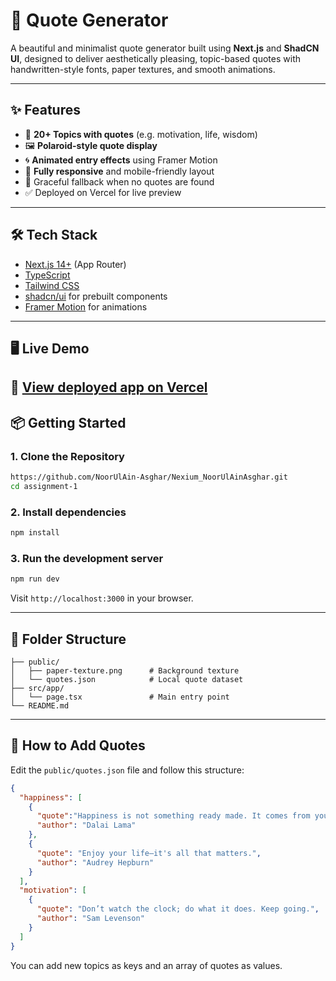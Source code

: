 # 🌟 Quote Generator

A beautiful and minimalist quote generator built using **Next.js** and **ShadCN UI**, designed to deliver aesthetically pleasing, topic-based quotes with handwritten-style fonts, paper textures, and smooth animations.

---

## ✨ Features

- 🧠 **20+ Topics with quotes** (e.g. motivation, life, wisdom)
- 🖼️ **Polaroid-style quote display**
- 🌀 **Animated entry effects** using Framer Motion
- 📱 **Fully responsive** and mobile-friendly layout
- 🚫 Graceful fallback when no quotes are found
- ✅ Deployed on Vercel for live preview
---

## 🛠 Tech Stack

- [Next.js 14+](https://nextjs.org/) (App Router)
- [TypeScript](https://www.typescriptlang.org/)
- [Tailwind CSS](https://tailwindcss.com/)
- [shadcn/ui](https://ui.shadcn.dev/) for prebuilt components
- [Framer Motion](https://www.framer.com/motion/) for animations

---
## 🖥️ Live Demo
🚀 [View deployed app on Vercel](https://quote-generator-nine-delta.vercel.app/)
--

## 📦 Getting Started

### 1. Clone the Repository

```bash
https://github.com/NoorUlAin-Asghar/Nexium_NoorUlAinAsghar.git
cd assignment-1
```

### 2. Install dependencies

```bash
npm install
```

### 3. Run the development server

```bash
npm run dev
```

Visit `http://localhost:3000` in your browser.

---

## 🧾 Folder Structure

```
├── public/
│   ├── paper-texture.png      # Background texture
│   └── quotes.json            # Local quote dataset
├── src/app/
│   └── page.tsx               # Main entry point
└── README.md
```

---

## 📄 How to Add Quotes

Edit the `public/quotes.json` file and follow this structure:

```json
{
  "happiness": [
    {
      "quote":"Happiness is not something ready made. It comes from your own actions.",
      "author": "Dalai Lama"
    },
    {
      "quote": "Enjoy your life—it's all that matters.",
      "author": "Audrey Hepburn"
    }
  ],
  "motivation": [
    {
      "quote": "Don’t watch the clock; do what it does. Keep going.",
      "author": "Sam Levenson"
    }
  ]
}
```

You can add new topics as keys and an array of quotes as values.
